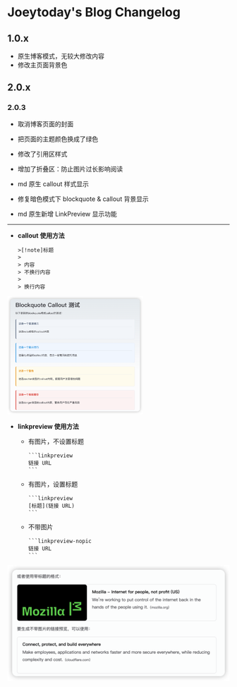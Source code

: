 # Joeytoday's Blog Changelog

## 1.0.x

- 原生博客模式，无较大修改内容
- 修改主页面背景色

## 2.0.x

### 2.0.3

- 取消博客页面的封面
- 把页面的主题颜色换成了绿色
- 修改了引用区样式
- 增加了折叠区：防止图片过长影响阅读
- md 原生 callout 样式显示

- 修复暗色模式下 blockquote & callout 背景显示
- md 原生新增 LinkPreview 显示功能

---

- **callout 使用方法**

  ```plaintext
  >[!note]标题
  >
  > 内容
  > 不换行内容
  >
  > 换行内容
  ```
  

<img src="src/content/blog/assets/2025/202509021806573.png" alt = "md原生增加callout样式" style="zoom:30%;" />

- **linkpreview 使用方法**

  - 有图片，不设置标题

    ````plaintext
    ```linkpreview
    链接 URL
    ```
    ````

  - 有图片，设置标题
  
    ````plaintext
    ```linkpreview
    [标题](链接 URL)
    ```
    ````
  
  - 不带图片
  
    ````plaintext
    ```linkpreview-nopic
    链接 URL
    ```
    ````

<img src="src/content/blog/assets/2025/image-20250902191147444.png" alt="有图片和无图片的linkpreview显示" style="zoom:50%;" />

